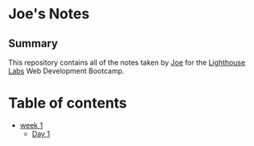 # Joe's Notes 

## Summary 

This repository contains all of the notes taken by [Joe](https://github.com/SociaJL/lighthouseWebNotes-)  for the [Lighthouse Labs](https://www.lighthouselabs.ca) Web Development Bootcamp.


# Table of contents 
  * [week 1](/week_1)
    * [Day 1](/week_1/Day_1) 


